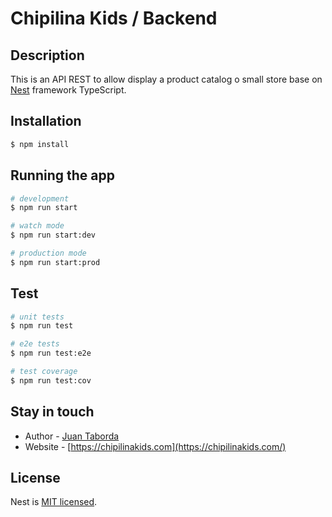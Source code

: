 # Chipilina Kids / Backend

## Description

This is an API REST to allow display a product catalog o small store base on [Nest](https://github.com/nestjs/nest) framework TypeScript.

## Installation

```bash
$ npm install
```

## Running the app

```bash
# development
$ npm run start

# watch mode
$ npm run start:dev

# production mode
$ npm run start:prod
```

## Test

```bash
# unit tests
$ npm run test

# e2e tests
$ npm run test:e2e

# test coverage
$ npm run test:cov
```

## Stay in touch

- Author - [Juan Taborda](https://twitter.com/tabojc)
- Website - [https://chipilinakids.com](https://chipilinakids.com/)

## License

  Nest is [MIT licensed](https://github.com/nestjs/nest/blob/master/LICENSE).
